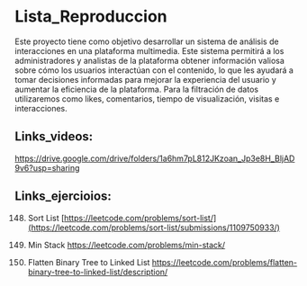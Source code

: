 # Lista_Reproduccion

Este proyecto tiene como objetivo desarrollar un sistema de análisis de interacciones en una plataforma multimedia. Este sistema permitirá a los administradores y analistas de la plataforma obtener información valiosa sobre cómo los usuarios interactúan con el contenido, lo que les ayudará a tomar decisiones informadas para mejorar la experiencia del usuario y aumentar la eficiencia de la plataforma. Para la filtración de datos utilizaremos como likes, comentarios, tiempo de visualización,  visitas e interacciones.

## Links_videos:

https://drive.google.com/drive/folders/1a6hm7pL812JKzoan_Jp3e8H_BljAD9v6?usp=sharing


## Links_ejercioios:

148. Sort List
[https://leetcode.com/problems/sort-list/](https://leetcode.com/problems/sort-list/submissions/1109750933/)

155. Min Stack
https://leetcode.com/problems/min-stack/

114. Flatten Binary Tree to Linked List
https://leetcode.com/problems/flatten-binary-tree-to-linked-list/description/

